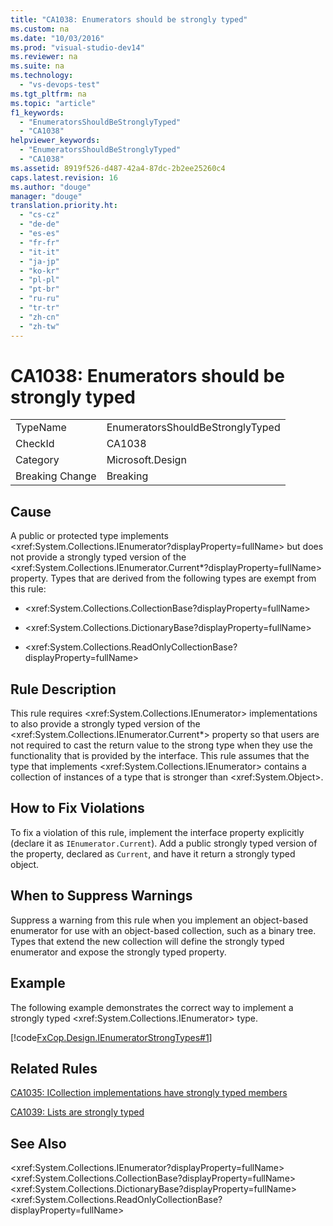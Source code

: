 ```yaml
---
title: "CA1038: Enumerators should be strongly typed"
ms.custom: na
ms.date: "10/03/2016"
ms.prod: "visual-studio-dev14"
ms.reviewer: na
ms.suite: na
ms.technology: 
  - "vs-devops-test"
ms.tgt_pltfrm: na
ms.topic: "article"
f1_keywords: 
  - "EnumeratorsShouldBeStronglyTyped"
  - "CA1038"
helpviewer_keywords: 
  - "EnumeratorsShouldBeStronglyTyped"
  - "CA1038"
ms.assetid: 8919f526-d487-42a4-87dc-2b2ee25260c4
caps.latest.revision: 16
ms.author: "douge"
manager: "douge"
translation.priority.ht: 
  - "cs-cz"
  - "de-de"
  - "es-es"
  - "fr-fr"
  - "it-it"
  - "ja-jp"
  - "ko-kr"
  - "pl-pl"
  - "pt-br"
  - "ru-ru"
  - "tr-tr"
  - "zh-cn"
  - "zh-tw"
---
```

# CA1038: Enumerators should be strongly typed
|||  
|-|-|  
|TypeName|EnumeratorsShouldBeStronglyTyped|  
|CheckId|CA1038|  
|Category|Microsoft.Design|  
|Breaking Change|Breaking|  
  
## Cause  
 A public or protected type implements \<xref:System.Collections.IEnumerator?displayProperty=fullName> but does not provide a strongly typed version of the \<xref:System.Collections.IEnumerator.Current*?displayProperty=fullName> property. Types that are derived from the following types are exempt from this rule:  
  
-   \<xref:System.Collections.CollectionBase?displayProperty=fullName>  
  
-   \<xref:System.Collections.DictionaryBase?displayProperty=fullName>  
  
-   \<xref:System.Collections.ReadOnlyCollectionBase?displayProperty=fullName>  
  
## Rule Description  
 This rule requires \<xref:System.Collections.IEnumerator> implementations to also provide a strongly typed version of the \<xref:System.Collections.IEnumerator.Current*> property so that users are not required to cast the return value to the strong type when they use the functionality that is provided by the interface. This rule assumes that the type that implements \<xref:System.Collections.IEnumerator> contains a collection of instances of a type that is stronger than \<xref:System.Object>.  
  
## How to Fix Violations  
 To fix a violation of this rule, implement the interface property explicitly (declare it as `IEnumerator.Current`). Add a public strongly typed version of the property, declared as `Current`, and have it return a strongly typed object.  
  
## When to Suppress Warnings  
 Suppress a warning from this rule when you implement an object-based enumerator for use with an object-based collection, such as a binary tree. Types that extend the new collection will define the strongly typed enumerator and expose the strongly typed property.  
  
## Example  
 The following example demonstrates the correct way to implement a strongly typed \<xref:System.Collections.IEnumerator> type.  
  
 [!code[FxCop.Design.IEnumeratorStrongTypes#1](../VS_IDE/codesnippet/CSharp/ca1038--enumerators-should-be-strongly-typed_1.cs)]  
  
## Related Rules  
 [CA1035: ICollection implementations have strongly typed members](../VS_IDE/ca1035--icollection-implementations-have-strongly-typed-members.md)  
  
 [CA1039: Lists are strongly typed](../VS_IDE/ca1039--lists-are-strongly-typed.md)  
  
## See Also  
 \<xref:System.Collections.IEnumerator?displayProperty=fullName>   
 \<xref:System.Collections.CollectionBase?displayProperty=fullName>   
 \<xref:System.Collections.DictionaryBase?displayProperty=fullName>   
 \<xref:System.Collections.ReadOnlyCollectionBase?displayProperty=fullName>